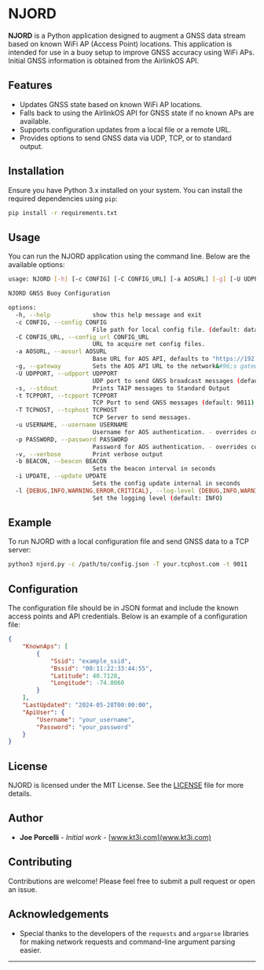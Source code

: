 
# NJORD

**NJORD** is a Python application designed to augment a GNSS data stream based on known WiFi AP (Access Point) locations. This application is intended for use in a buoy setup to improve GNSS accuracy using WiFi APs.  Initial GNSS information is obtained from the AirlinkOS API.

## Features
- Updates GNSS state based on known WiFi AP locations.
- Falls back to using the AirlinkOS API for GNSS state if no known APs are available.
- Supports configuration updates from a local file or a remote URL.
- Provides options to send GNSS data via UDP, TCP, or to standard output.

## Installation
Ensure you have Python 3.x installed on your system. You can install the required dependencies using `pip`:

```bash
pip install -r requirements.txt
```

## Usage
You can run the NJORD application using the command line. Below are the available options:

```bash
usage: NJORD [-h] [-c CONFIG] [-C CONFIG_URL] [-a AOSURL] [-g] [-U UDPPORT] [-s] [-t TCPPORT] [-T TCPHOST] [-u USERNAME] [-p PASSWORD] [-v] [-b BEACON] [-i UPDATE] [-l {DEBUG,INFO,WARNING,ERROR,CRITICAL}]

NJORD GNSS Buoy Configuration

options:
  -h, --help            show this help message and exit
  -c CONFIG, --config CONFIG
                        File path for local config file. (default: data/config.json)
  -C CONFIG_URL, --config_url CONFIG_URL
                        URL to acquire net config files.
  -a AOSURL, --aosurl AOSURL
                        Base URL for AOS API, defaults to "https://192.168.1.1"
  -g, --gateway         Sets the AOS API URL to the network&#96;s gateway. Overrides --aosurl.
  -U UDPPORT, --udpport UDPPORT
                        UDP port to send GNSS broadcast messages (default: 21000)
  -s, --stdout          Prints TAIP messages to Standard Output
  -t TCPPORT, --tcpport TCPPORT
                        TCP Port to send GNSS messages (default: 9011)
  -T TCPHOST, --tcphost TCPHOST
                        TCP Server to send messages.
  -u USERNAME, --username USERNAME
                        Username for AOS authentication. - overrides config file
  -p PASSWORD, --password PASSWORD
                        Password for AOS authentication. - overrides config file
  -v, --verbose         Print verbose output
  -b BEACON, --beacon BEACON
                        Sets the beacon interval in seconds
  -i UPDATE, --update UPDATE
                        Sets the config update internal in seconds
  -l {DEBUG,INFO,WARNING,ERROR,CRITICAL}, --log-level {DEBUG,INFO,WARNING,ERROR,CRITICAL}
                        Set the logging level (default: INFO)
```

## Example
To run NJORD with a local configuration file and send GNSS data to a TCP server:

```bash
python3 njord.py -c /path/to/config.json -T your.tcphost.com -t 9011
```

## Configuration
The configuration file should be in JSON format and include the known access points and API credentials. Below is an example of a configuration file:

```json
{
    "KnownAps": [
        {
            "Ssid": "example_ssid",
            "Bssid": "00:11:22:33:44:55",
            "Latitude": 40.7128,
            "Longitude": -74.0060
        }
    ],
    "LastUpdated": "2024-05-28T00:00:00",
    "ApiUser": {
        "Username": "your_username",
        "Password": "your_password"
    }
}
```

## License
NJORD is licensed under the MIT License. See the [LICENSE](LICENSE) file for more details.

## Author
- **Joe Porcelli** - *Initial work* - [www.kt3i.com](www.kt3i.com)

## Contributing
Contributions are welcome! Please feel free to submit a pull request or open an issue.

## Acknowledgements
- Special thanks to the developers of the `requests` and `argparse` libraries for making network requests and command-line argument parsing easier.

---
